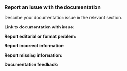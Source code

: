 ### Report an issue with the documentation

Describe your documentation issue in the relevant section.


**Link to documentation with issue:**  


**Report editorial or format problem:** 



**Report incorrect information:**



**Report missing information:**




**Documentation feedback:**
